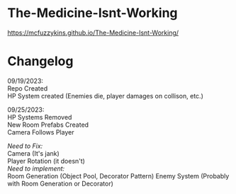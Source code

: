 # The-Medicine-Isnt-Working  
https://mcfuzzykins.github.io/The-Medicine-Isnt-Working/
# Changelog  
09/19/2023:  
Repo Created  
HP System created (Enemies die, player damages on collison, etc.)  
  
09/25/2023:  
HP Systems Removed  
New Room Prefabs Created  
Camera Follows Player  
  
*Need to Fix:*  
Camera (It's jank)  
Player Rotation (it doesn't)  
*Need to implement:*  
Room Generation (Object Pool, Decorator Pattern)
Enemy System (Probably with Room Generation or Decorator)
